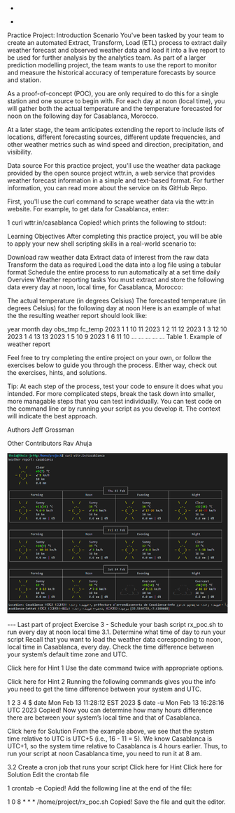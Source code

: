 

+
-
Practice Project: Introduction
Scenario
You've been tasked by your team to create an automated Extract, Transform, Load (ETL) process to extract daily weather forecast and observed weather data and load it into a live report to be used for further analysis by the analytics team. As part of a larger prediction modelling project, the team wants to use the report to monitor and measure the historical accuracy of temperature forecasts by source and station.

As a proof-of-concept (POC), you are only required to do this for a single station and one source to begin with. For each day at noon (local time), you will gather both the actual temperature and the temperature forecasted for noon on the following day for Casablanca, Morocco.

At a later stage, the team anticipates extending the report to include lists of locations, different forecasting sources, different update frequencies, and other weather metrics such as wind speed and direction, precipitation, and visibility.

Data source
For this practice project, you'll use the weather data package provided by the open source project wttr.in, a web service that provides weather forecast information in a simple and text-based format. For further information, you can read more about the service on its GitHub Repo.

First, you'll use the curl command to scrape weather data via the wttr.in website. For example, to get data for Casablanca, enter:

1
curl wttr.in/casablanca
Copied!
which prints the following to stdout:



Learning Objectives
After completing this practice project, you will be able to apply your new shell scripting skills in a real-world scenario to:

Download raw weather data
Extract data of interest from the raw data
Transform the data as required
Load the data into a log file using a tabular format
Schedule the entire process to run automatically at a set time daily
Overview
Weather reporting tasks
You must extract and store the following data every day at noon, local time, for Casablanca, Morocco:

The actual temperature (in degrees Celsius)
The forecasted temperature (in degrees Celsius) for the following day at noon
Here is an example of what the the resulting weather report should look like:

year	month	day	obs_tmp	fc_temp
2023	1	1	10	11
2023	1	2	11	12
2023	1	3	12	10
2023	1	4	13	13
2023	1	5	10	9
2023	1	6	11	10
…	…	…	…	…
Table 1. Example of weather report

Feel free to try completing the entire project on your own, or follow the exercises below to guide you through the process. Either way, check out the exercises, hints, and solutions.

Tip: At each step of the process, test your code to ensure it does what you intended. For more complicated steps, break the task down into smaller, more managable steps that you can test individually. You can test code on the command line or by running your script as you develop it. The context will indicate the best approach.

Authors
Jeff Grossman

Other Contributors
Rav Ahuja

![img.png](img.png)

--- Last part of project
Exercise 3 - Schedule your bash script rx_poc.sh to run every day at noon local time
3.1. Determine what time of day to run your script
Recall that you want to load the weather data coresponding to noon, local time in Casablanca, every day.
Check the time difference between your system’s default time zone and UTC.

Click here for Hint 1
Use the date command twice with appropriate options.

Click here for Hint 2
Running the following commands gives you the info you need to get the time difference between your system and UTC.

1
2
3
4
$ date
Mon Feb 13 11:28:12 EST 2023
$ date -u
Mon Feb 13 16:28:16 UTC 2023
Copied!
Now you can determine how many hours difference there are between your system’s local time and that of Casablanca.

Click here for Solution
From the example above, we see that the system time relative to UTC is UTC+5 (i.e., 16 - 11 = 5).
We know Casablanca is UTC+1, so the system time relative to Casablanca is 4 hours earlier. Thus, to run your script at noon Casablanca time, you need to run it at 8 am.

3.2 Create a cron job that runs your script
Click here for Hint
Click here for Solution
Edit the crontab file

1
crontab -e
Copied!
Add the following line at the end of the file:

1
0 8 * * * /home/project/rx_poc.sh
Copied!
Save the file and quit the editor.
